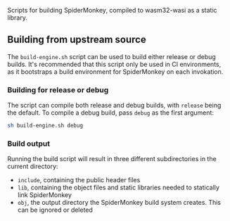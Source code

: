 Scripts for building SpiderMonkey, compiled to wasm32-wasi as a static library.

## Building from upstream source
The `build-engine.sh` script can be used to build either release or debug builds. It's recommended that this script only be used in CI environments, as it bootstraps a build environment for SpiderMonkey on each invokation.


### Building for release or debug
The script can compile both release and debug builds, with `release` being the default. To compile a debug build, pass `debug` as the first argument:
```sh
sh build-engine.sh debug
```

### Build output
Running the build script will result in three different subdirectories in the current directory:
- `include`, containing the public header files
- `lib`, containing the object files and static libraries needed to statically link SpiderMonkey
- `obj`, the output directory the SpiderMonkey build system creates. This can be ignored or deleted
